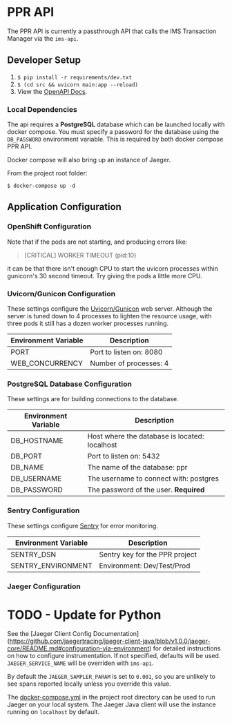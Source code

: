 # PPR API

The PPR API is currently a passthrough API that calls the IMS Transaction Manager via the `ims-api`.

## Developer Setup

1. `$ pip install -r requirements/dev.txt`
1. `$ (cd src && uvicorn main:app --reload)`
1. View the [OpenAPI Docs](http://127.0.0.1:8000/docs).

### Local Dependencies

The api requires a **PostgreSQL** database which can be launched locally with docker compose. You must specify a password for
the database using the `DB_PASSWORD` environment variable. This is required by both docker compose PPR API.

Docker compose will also bring up an instance of Jaeger.

From the project root folder:
```
$ docker-compose up -d
```

## Application Configuration

### OpenShift Configuration

Note that if the pods are not starting, and producing errors like:

> [CRITICAL] WORKER TIMEOUT (pid:10)

it can be that there isn't enough CPU to start the uvicorn processes within gunicorn's 30 second timeout. Try giving the
pods a little more CPU.

### Uvicorn/Gunicon Configuration

These settings configure the [Uvicorn/Gunicon](https://github.com/tiangolo/uvicorn-gunicorn-fastapi-docker) web server.
Although the server is tuned down to 4 processes to lighten the resource usage, with three pods it still has a dozen
worker processes running.

| Environment Variable | Description             |
| -------------------- | ----------------------- |
| PORT                 | Port to listen on: 8080 |
| WEB_CONCURRENCY      | Number of processes: 4  |

### PostgreSQL Database Configuration

These settings are for building connections to the database.

| Environment Variable | Description                                   |
| -------------------- | --------------------------------------------- |
| DB_HOSTNAME          | Host where the database is located: localhost |
| DB_PORT              | Port to listen on: 5432                       |
| DB_NAME              | The name of the database: ppr                 |
| DB_USERNAME          | The username to connect with: postgres        |
| DB_PASSWORD          | The password of the user. **Required**        |

### Sentry Configuration

These settings configure [Sentry](https://sentry.io) for error monitoring.

| Environment Variable | Description                    |
| -------------------- | ------------------------------ |
| SENTRY_DSN           | Sentry key for the PPR project |
| SENTRY_ENVIRONMENT   | Environment: Dev/Test/Prod     |

### Jaeger Configuration

# TODO - Update for Python

See the [Jaeger Client Config Documentation]
(https://github.com/jaegertracing/jaeger-client-java/blob/v1.0.0/jaeger-core/README.md#configuration-via-environment)
for detailed instructions on how to configure instrumentation. If not specified, defaults will be used.
`JAEGER_SERVICE_NAME` will be overriden with `ims-api`.

By default the `JAEGER_SAMPLER_PARAM` is set to `0.001`, so you are unlikely to see spans reported locally unless you
override this value.

The [docker-compose.yml](../docker-compose.yml) in the project root directory can be used to run Jaeger on your local
system. The Jaeger Java client will use the instance running on `localhost` by default.
